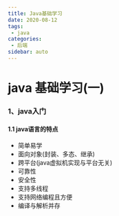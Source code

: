 ```yaml
---
title: Java基础学习
date: 2020-08-12
tags:
 - java
categories:
 - 后端
sidebar: auto
---
```


# java 基础学习(一)

### 1、java入门

#### 1.1 java语言的特点
- 简单易学
- 面向对象(封装、多态、继承)
- 跨平台(java虚拟机实现与平台无关)
- 可靠性
- 安全性
- 支持多线程
- 支持网络编程且方便
- 编译与解析并存